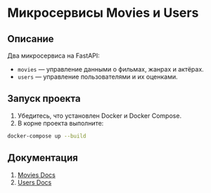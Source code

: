 # Микросервисы Movies и Users

## Описание

Два микросервиса на FastAPI:

- `movies` — управление данными о фильмах, жанрах и актёрах.
- `users` — управление пользователями и их оценками.

## Запуск проекта

1. Убедитесь, что установлен Docker и Docker Compose.
2. В корне проекта выполните:

```bash
docker-compose up --build
```

## Документация
1. [Movies Docs](http://localhost:8000/docs)
2. [Users Docs](http://localhost:8001/docs)

